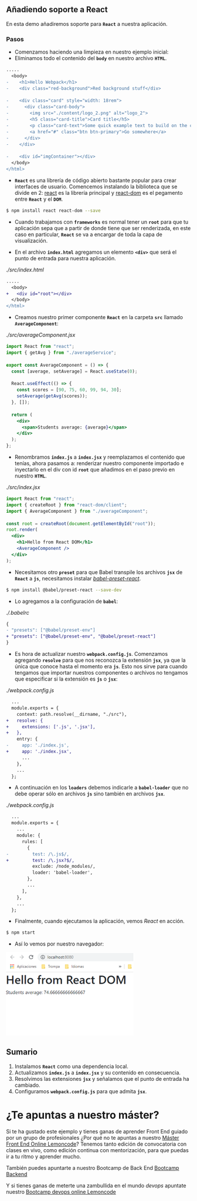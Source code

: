 ## Añadiendo soporte a React

En esta demo añadiremos soporte para **`React`** a nuestra aplicación.

### Pasos

- Comenzamos haciendo una limpieza en nuestro ejemplo inicial:
- Eliminamos todo el contenido del **`body`** en nuestro archivo **`HTML`**.

```diff
.....
  <body>
-    <h1>Hello Webpack</h1>
-    <div class="red-background">Red background stuff</div>

-    <div class="card" style="width: 18rem">
-      <div class="card-body">
-        <img src="./content/logo_2.png" alt="logo_2">
-        <h5 class="card-title">Card title</h5>
-        <p class="card-text">Some quick example text to build on the card title and make up the bulk of the card's content.</p>
-        <a href="#" class="btn btn-primary">Go somewhere</a>
-      </div>
-    </div>

-    <div id="imgContainer"></div>
  </body>
</html>

```

- **`React`** es una librería de código abierto bastante popular para crear interfaces de usuario. Comencemos instalando la biblioteca que se divide en 2: [react](https://www.npmjs.com/package/react) es la librería principal y [react-dom](https://www.npmjs.com/package/react-dom) es el pegamento entre **`React`** y el **`DOM`**.

```bash
$ npm install react react-dom --save
```

- Cuando trabajamos con **`frameworks`** es normal tener un **`root`** para que tu aplicación sepa que a partir de donde tiene que ser renderizada, en este caso en particular, **`React`** se va a encargar de toda la capa de visualización.

- En el archivo **`index.html`** agregamos un elemento **`<div>`** que será el punto de entrada para nuestra aplicación.

_./src/index.html_

```diff
.....
  <body>
+   <div id="root"></div>
  </body>
</html>
```

- Creamos nuestro primer componente **`React`** en la carpeta **`src`** llamado **`AverageComponent`**:

_./src/averageComponent.jsx_

```jsx
import React from "react";
import { getAvg } from "./averageService";

export const AverageComponent = () => {
  const [average, setAverage] = React.useState(0);

  React.useEffect(() => {
    const scores = [90, 75, 60, 99, 94, 30];
    setAverage(getAvg(scores));
  }, []);

  return (
    <div>
      <span>Students average: {average}</span>
    </div>
  );
};
```

- Renombramos **`index.js`** a **`index.jsx`** y reemplazamos el contenido que tenías, ahora pasamos a: renderizar nuestro componente importado e inyectarlo en el div con id **`root`** que añadimos en el paso
  previo en nuestro **`HTML`**.

_./src/index.jsx_

```jsx
import React from "react";
import { createRoot } from "react-dom/client";
import { AverageComponent } from "./averageComponent";

const root = createRoot(document.getElementById("root"));
root.render(
  <div>
    <h1>Hello from React DOM</h1>
    <AverageComponent />
  </div>
);
```

- Necesitamos otro **`preset`** para que Babel transpile los archivos **`jsx`** de **`React`** a **`js`**, necesitamos instalar [_babel-preset-react_](https://github.com/babel/babel/tree/master/packages/babel-preset-react).

```bash
$ npm install @babel/preset-react --save-dev
```

- Lo agregamos a la configuración de **`babel`**:

_./.babelrc_

```diff
{
- "presets": ["@babel/preset-env"]
+ "presets": ["@babel/preset-env", "@babel/preset-react"]
}
```

- Es hora de actualizar nuestro **`webpack.config.js`**. Comenzamos agregando **`resolve`** para que nos reconozca la extensión **`jsx`**, ya que la única que conoce hasta el momento era **`js`**. Esto nos sirve para cuando tengamos que importar nuestros componentes o archivos no tengamos que especificar si la extensión es **`js`** o **`jsx`**:

_./webpack.config.js_

```diff
  ...
  module.exports = {
    context: path.resolve(__dirname, "./src"),
+   resolve: {
+     extensions: ['.js', '.jsx'],
+   },
    entry: {
-     app: './index.js',
+     app: './index.jsx',
      ...
    },
    ...
  };
```

- A continuación en los **`loaders`** debemos indicarle a **`babel-loader`** que no debe operar sólo en archivos **`js`** sino también en archivos **`jsx`**.

_./webpack.config.js_

```diff
  ...
  module.exports = {
    ...
    module: {
      rules: [
        {
-         test: /\.js$/,
+         test: /\.jsx?$/,
          exclude: /node_modules/,
          loader: 'babel-loader',
        },
        ...
      ],
    },
    ...
  };
```

- Finalmente, cuando ejecutamos la aplicación, vemos _React_ en acción.

```bash
$ npm start
```

- Así lo vemos por nuestro navegador:

<img src="./content/react-image.png" alt="react-image" style="zoom: 80%;" />

## Sumario

1. Instalamos **`React`** como una dependencia local.
2. Actualizamos **`index.js`** a **`index.jsx`** y su contenido en consecuencia.
3. Resolvimos las extensiones **`jsx`** y señalamos que el punto de entrada ha cambiado.
4. Configuramos **`webpack.config.js`** para que admita **`jsx`**.

# ¿Te apuntas a nuestro máster?

Si te ha gustado este ejemplo y tienes ganas de aprender Front End
guiado por un grupo de profesionales ¿Por qué no te apuntas a
nuestro [Máster Front End Online Lemoncode](https://lemoncode.net/master-frontend#inicio-banner)? Tenemos tanto edición de convocatoria
con clases en vivo, como edición continua con mentorización, para
que puedas ir a tu ritmo y aprender mucho.

También puedes apuntarte a nuestro Bootcamp de Back End [Bootcamp Backend](https://lemoncode.net/bootcamp-backend#inicio-banner)

Y si tienes ganas de meterte una zambullida en el mundo _devops_
apuntate nuestro [Bootcamp devops online Lemoncode](https://lemoncode.net/bootcamp-devops#bootcamp-devops/inicio)